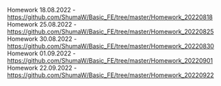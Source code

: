 Homework 18.08.2022 - https://github.com/ShumaW/Basic_FE/tree/master/Homework_20220818
Homework 25.08.2022 - https://github.com/ShumaW/Basic_FE/tree/master/Homework_20220825
Homework 30.08.2022 - https://github.com/ShumaW/Basic_FE/tree/master/Homework_20220830
Homework 01.09.2022 - https://github.com/ShumaW/Basic_FE/tree/master/Homework_20220901
Homework 22.09.2022 - https://github.com/ShumaW/Basic_FE/tree/master/Homework_20220922
